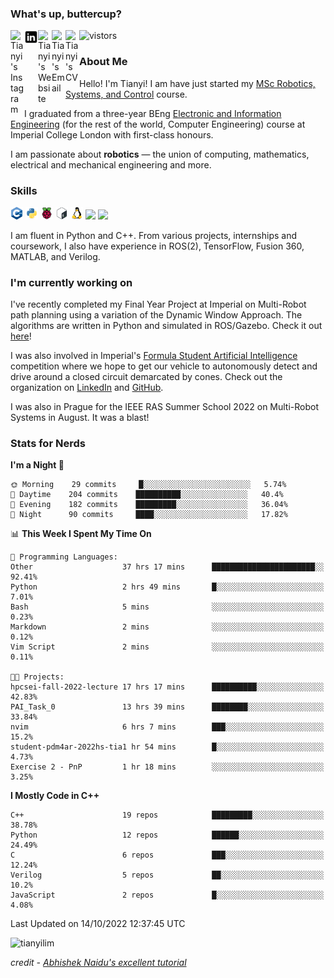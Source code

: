 ### What's up, buttercup?
<a href="https://www.instagram.com/stratosphere._/">
  <img align="left" alt="Tianyi's Instagram" width="22px" src="https://raw.githubusercontent.com/simple-icons/simple-icons/develop/icons/instagram.svg" />
</a>
<a href="https://www.linkedin.com/in/tianyilim/">
  <img align="left" alt="Tianyi's LinkedIn" width="22px" src="https://raw.githubusercontent.com/simple-icons/simple-icons/develop/icons/linkedin.svg" />
</a>
<a href="https://tianyilim.github.io/">
  <img align="left" alt="Tianyi's Website" width="22px" src="https://raw.githubusercontent.com/simple-icons/simple-icons/develop/icons/internetexplorer.svg" />
</a>
<a href="0.tianyi.lim@gmail.com">
  <img align="left" alt="Tianyi's Email" width="22px" src="https://raw.githubusercontent.com/simple-icons/simple-icons/develop/icons/gmail.svg" />
</a>
<a href="https://tianyilim.github.io/assets/TianyiLim_CV.pdf">
  <img align="left" alt="Tianyi's CV" width="22px" src="https://raw.githubusercontent.com/simple-icons/simple-icons/develop/icons/adobeacrobatreader.svg" />
</a>

![vistors](https://visitor-badge.glitch.me/badge?page_id=tianyilim.tianyilim)

### About Me
Hello! I'm Tianyi! I am have just started my [MSc Robotics, Systems, and Control](https://master-robotics.ethz.ch/) course.

I graduated from a three-year BEng [Electronic and Information Engineering](https://www.imperial.ac.uk/electrical-engineering/study/undergraduate/electronic-and-information-engineering/) (for the rest of the world, Computer Engineering) course at Imperial College London with first-class honours.

I am passionate about **robotics** &mdash; the union of computing, mathematics, electrical and mechanical engineering and more.

### Skills
<code><img height="20" src="https://raw.githubusercontent.com/devicons/devicon/master/icons/cplusplus/cplusplus-original.svg"></code>
<code><img height="20" src="https://raw.githubusercontent.com/devicons/devicon/master/icons/python/python-original.svg"></code>
<code><img height="20" src="https://raw.githubusercontent.com/devicons/devicon/master/icons/raspberrypi/raspberrypi-original.svg"></code>
<code><img height="20" src="https://raw.githubusercontent.com/devicons/devicon/master/icons/bash/bash-original.svg"></code>
<code><img height="20" src="https://raw.githubusercontent.com/devicons/devicon/master/icons/linux/linux-original.svg"></code>
<code><img height="20" src="https://upload.wikimedia.org/wikipedia/commons/1/15/Robot_Operating_System_logo.svg"></code>
<code><img height="20" src="http://classic.gazebosim.org/assets/logos/gazebo_icon_pos-76b768ca51b0c24a5e5ddeb5a844baf3a3efc83e42affae355ed6ce9326707e4.svg"></code>

I am fluent in Python and C++. From various projects, internships and coursework, I also have experience in ROS(2), TensorFlow, Fusion 360, MATLAB, and Verilog.

### I'm currently working on
I've recently completed my Final Year Project at Imperial on Multi-Robot path planning using a variation of the Dynamic Window Approach. The algorithms are written in Python and simulated in ROS/Gazebo. Check it out [here](https://github.com/tianyilim/ic-fyp)!

I was also involved in Imperial's [Formula Student Artificial Intelligence](https://www.imeche.org/events/formula-student/team-information/fs-ai) competition where we hope to get our vehicle to autonomously detect and drive around a closed circuit demarcated by cones. Check out the organization on [LinkedIn](https://www.linkedin.com/company/imperial-driverless/?trk=similar-pages) and [GitHub](https://github.com/Imperial-Driverless).

I was also in Prague for the IEEE RAS Summer School 2022 on Multi-Robot Systems in August. It was a blast!

### Stats for Nerds
<!--START_SECTION:waka-->
**I'm a Night 🦉** 

```text
🌞 Morning    29 commits     █░░░░░░░░░░░░░░░░░░░░░░░░   5.74% 
🌆 Daytime    204 commits    ██████████░░░░░░░░░░░░░░░   40.4% 
🌃 Evening    182 commits    █████████░░░░░░░░░░░░░░░░   36.04% 
🌙 Night      90 commits     ████░░░░░░░░░░░░░░░░░░░░░   17.82%

```


📊 **This Week I Spent My Time On** 

```text
💬 Programming Languages: 
Other                    37 hrs 17 mins      ███████████████████████░░   92.41% 
Python                   2 hrs 49 mins       █░░░░░░░░░░░░░░░░░░░░░░░░   7.01% 
Bash                     5 mins              ░░░░░░░░░░░░░░░░░░░░░░░░░   0.23% 
Markdown                 2 mins              ░░░░░░░░░░░░░░░░░░░░░░░░░   0.12% 
Vim Script               2 mins              ░░░░░░░░░░░░░░░░░░░░░░░░░   0.11%

🐱‍💻 Projects: 
hpcsei-fall-2022-lecture 17 hrs 17 mins      ██████████░░░░░░░░░░░░░░░   42.83% 
PAI_Task_0               13 hrs 39 mins      ████████░░░░░░░░░░░░░░░░░   33.84% 
nvim                     6 hrs 7 mins        ███░░░░░░░░░░░░░░░░░░░░░░   15.2% 
student-pdm4ar-2022hs-tia1 hr 54 mins        █░░░░░░░░░░░░░░░░░░░░░░░░   4.73% 
Exercise 2 - PnP         1 hr 18 mins        ░░░░░░░░░░░░░░░░░░░░░░░░░   3.25%

```

**I Mostly Code in C++** 

```text
C++                      19 repos            █████████░░░░░░░░░░░░░░░░   38.78% 
Python                   12 repos            ██████░░░░░░░░░░░░░░░░░░░   24.49% 
C                        6 repos             ███░░░░░░░░░░░░░░░░░░░░░░   12.24% 
Verilog                  5 repos             ██░░░░░░░░░░░░░░░░░░░░░░░   10.2% 
JavaScript               2 repos             █░░░░░░░░░░░░░░░░░░░░░░░░   4.08%

```



 Last Updated on 14/10/2022 12:37:45 UTC
<!--END_SECTION:waka-->
<p align="left"> <img src="https://github-readme-stats.vercel.app/api?username=tianyilim&show_icons=true&theme=gotham" alt="tianyilim" />

*credit - [Abhishek Naidu's excellent tutorial](https://github.com/abhisheknaiidu)*
